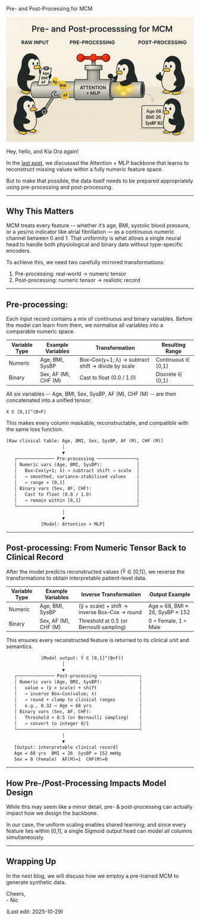 Pre- and Post-Processing for MCM

<img src="Supporting_Images/WFig15_PrePostProcessing.png" width="600"/>

Hey, hello, and Kia Ora again!

In the [last post](https://github.com/NicKuo-ResearchStuff/Masked_Clinical_Modelling/tree/main/Blogs/Blogs_Z_Implementation/Implementation06), we discussed the Attention + MLP backbone that learns to reconstruct missing values within a fully numeric feature space.

But to make that possible, the data itself needs to be prepared appropriately using pre-processing and post-processing.

---

## Why This Matters

MCM treats every feature -- whether it’s age, BMI, systolic blood pressure, or a yes/no indicator like atrial fibrillation — as a continuous numeric channel between 0 and 1.
That uniformity is what allows a single neural head to handle both physiological and binary data without type-specific encoders.

To achieve this, we need two carefully mirrored transformations:

1. Pre-processing: real-world → numeric tensor
2. Post-processing: numeric tensor → realistic record

---

## Pre-processing:

Each input record contains a mix of continuous and binary variables.
Before the model can learn from them, we normalise all variables into a comparable numeric space.

| Variable Type | Example Variables    | Transformation                                     | Resulting Range    |
| ------------- | -------------------- | -------------------------------------------------- | ------------------ |
| Numeric   | Age, BMI, SysBP      | Box–Cox(y+1; λ) → subtract shift → divide by scale | Continuous ∈ [0,1] |
| Binary    | Sex, AF (M), CHF (M) | Cast to float (0.0 / 1.0)                          | Discrete ∈ {0,1}   |

All six variables -- Age, BMI, Sex, SysBP, AF (M), CHF (M) -- are then concatenated into a unified tensor:

```
X ∈ [0,1]^(B×F)
```

This makes every column maskable, reconstructable, and compatible with the same loss function.

```
[Raw clinical table: Age, BMI, Sex, SysBP, AF (M), CHF (M)]
                     │
                     ▼
   ┌────────────── Pre-processing ───────────────┐
   │ Numeric vars (Age, BMI, SysBP):             │
   │   Box–Cox(y+1; λ) → subtract shift → scale  │
   │   → smoothed, variance-stabilised values    │
   │   → range ≈ [0,1]                           │
   │ Binary vars (Sex, AF, CHF):                 │
   │   Cast to float (0.0 / 1.0)                 │
   │   → remain within [0,1]                     │
   └─────────────────────────────────────────────┘
                     │
                     ▼
             [Model: Attention + MLP]
```

---

## Post-processing: From Numeric Tensor Back to Clinical Record

After the model predicts reconstructed values (Ŷ ∈ [0,1]), we reverse the transformations to obtain interpretable patient-level data.

| Variable Type | Example Variables    | Inverse Transformation                        | Output Example                  |
| ------------- | -------------------- | --------------------------------------------- | ------------------------------- |
| Numeric   | Age, BMI, SysBP      | (ŷ × scale) + shift → inverse Box–Cox → round | Age ≈ 68, BMI ≈ 26, SysBP ≈ 152 |
| Binary    | Sex, AF (M), CHF (M) | Threshold at 0.5 (or Bernoulli sampling)      | 0 = Female, 1 = Male            |

This ensures every reconstructed feature is returned to its clinical unit and semantics.


```
             [Model output: Ŷ ∈ [0,1]^(B×F)]
                     │
                     ▼
   ┌────────────── Post-processing ───────────────┐
   │ Numeric vars (Age, BMI, SysBP):              │
   │   value = (ŷ × scale) + shift                │
   │   → inverse Box–Cox(value; λ)                │
   │   → round + clamp to clinical ranges         │
   │   e.g., 0.32 → Age ≈ 68 yrs                  │
   │ Binary vars (Sex, AF, CHF):                  │
   │   Threshold > 0.5 (or Bernoulli sampling)    │
   │   → convert to integer 0/1                   │
   └──────────────────────────────────────────────┘
                     │
                     ▼
   [Output: interpretable clinical record]
   Age = 68 yrs  BMI = 26  SysBP = 152 mmHg
   Sex = 0 (Female)  AF(M)=1  CHF(M)=0
```

---

## How Pre-/Post-Processing Impacts Model Design

While this may seem like a minor detail, pre- & post-processing can actually impact how we design the backbone.

In our case, the uniform scaling enables shared learning; and since every feature lies within [0,1], a single Sigmoid output head can model all columns simultaneously.

---

## Wrapping Up

In the next blog, we will discuss how we employ a pre-trained MCM to generate synthetic data.

Cheers,</br>
\- Nic

(Last edit: 2025-10-29)
